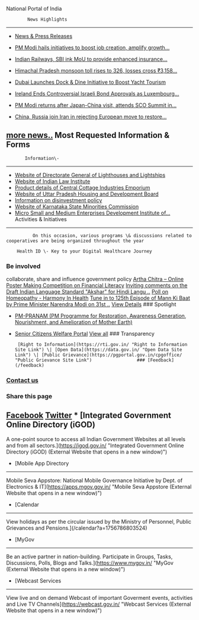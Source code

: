 National Portal of India

            News Highlights
---------------

* [News \& Press Releases](/home?qt-_none_=0#qt-_none_)

* [PM Modi hails initiatives to boost job creation, amplify growth...](https://ddnews.gov.in/en/pm-modi-hails-initiatives-to-boost-job-creation-amplify-growth-amid-global-uncertainties/  "External site that opens in a new window ")
* [Indian Railways, SBI ink MoU to provide enhanced insurance...](https://ddnews.gov.in/en/indian-railways-sbi-ink-mou-to-provide-enhanced-insurance-benefits-for-railway-employees/  "External site that opens in a new window ")
* [Himachal Pradesh monsoon toll rises to 326, losses cross ₹3,158\...](https://ddnews.gov.in/en/himachal-pradesh-monsoon-toll-rises-to-326-losses-cross-₹3158-crore/  "External site that opens in a new window ")
* [Dubai Launches Dock \& Dine Initiative to Boost Yacht Tourism](https://ddnews.gov.in/en/dubai-launches-dock-dine-initiative-to-boost-yacht-tourism/  "External site that opens in a new window ")
* [Ireland Ends Controversial Israeli Bond Approvals as Luxembourg...](https://ddnews.gov.in/en/ireland-ends-controversial-israeli-bond-approvals-as-luxembourg-takes-over/  "External site that opens in a new window ")
* [PM Modi returns after Japan\-China visit, attends SCO Summit in...](https://ddnews.gov.in/en/pm-modi-returns-after-japan-china-visit-attends-sco-summit-in-tianjin/  "External site that opens in a new window ")
* [China, Russia join Iran in rejecting European move to restore...](https://ddnews.gov.in/en/china-russia-join-iran-in-rejecting-european-move-to-restore-sanctions-on-tehran/  "External site that opens in a new window ")

[more news..](/news_lists?a517673883 "More news") 
          Most Requested Information \& Forms
-----------------------------------

           Information\-
-------------

* [Website of Directorate General of Lighthouses and Lightships](/website-directorate-general-lighthouses-and-lightships)
* [Website of Indian Law Institute](/official-website-indian-law-institute)
* [Product details of Central Cottage Industries Emporium](/product-details-central-cottage-industries-emporium)
* [Website of Uttar Pradesh Housing and Development Board](/official-website-uttar-pradesh-housing-and-development-board)
* [Information on disinvestment policy](/information-disinvestment-policy)
* [Website of Karnataka State Minorities Commission](/official-website-karnataka-state-minorities-commission)
* [Micro Small and Medium Enterprises Development Institute of...](/micro-small-and-medium-enterprises-development-institute-chennai)
                  Activities \& Initiatives
-------------------------

              On this occasion, various programs \& discussions related to cooperatives are being organized throughout the year

        Health ID \- Key to your Digital Healthcare Journey

### Be involved

collaborate, share and influence government policy  [Artha Chitra – Online Poster Making Competition on Financial Literacy](https://www.mygov.in/node/362328/) [Inviting comments on the Draft Indian Language Standard "Akshar" for Hindi Langu ..](https://www.mygov.in/node/362350/) [Poll on Homeopathy \- Harmony In Health](https://www.mygov.in/node/361107/) [Tune in to 125th Episode of Mann Ki Baat by Prime Minister Narendra Modi on 31st ..](https://www.mygov.in/node/362306/)    [View Details](https://www.india.gov.in/mygov/events)               ### Spotlight

* [PM\-PRANAM (PM Programme for Restoration, Awareness Generation, Nourishment, and Amelioration of Mother Earth)](/spotlight/pm-pranam-pm-programme-restoration-awareness-generation-nourishment-and-amelioration)
* [Senior Citizens Welfare Portal](/spotlight/senior-citizens-welfare-portal)
   [View all](/spotlight "Click here to see all Spotlight")            ### Transparency

       [Right to Information](https://rti.gov.in/ "Right to Information Site Link") \| [Open Data](https://data.gov.in/ "Open Data Site Link") \| [Public Grievance](https://pgportal.gov.in/cpgoffice/ "Public Grievance Site Link")                 ### [Feedback](/feedback)

### [Contact us](/contact-us)

### Share this page

  [Facebook](https://www.facebook.com/sharer.php?u=https%3A%2F%2Findia.gov.in%2Fhome "External site that opens in a new window ") [Twitter](https://twitter.com/share?url=https%3A%2F%2Findia.gov.in%26text%3DPlease+check+this+link "External site that opens in a new window ")                * [Integrated Government Online Directory (iGOD)
---------------------------------------------

A one\-point source to access all Indian Government Websites at all levels and from all sectors.](https://igod.gov.in/ "Integrated Government Online Directory (iGOD) (External Website that opens in a new window)")
* [Mobile App Directory
--------------------

Mobile Seva Appstore: National Mobile Governance Initiative by Dept. of Electronics \& IT](https://apps.mgov.gov.in/ "Mobile Seva Appstore (External Website that opens in a new window)")
* [Calendar
--------

View holidays as per the circular issued by the Ministry of Personnel, Public Grievances and Pensions.](/calendar?a=1756786803524)
* [MyGov
-----

Be an active partner in nation\-building. Participate in Groups, Tasks, Discussions, Polls, Blogs and Talks.](https://www.mygov.in/ "MyGov (External Website that opens in a new window)")
* [Webcast Services
----------------

View live and on demand Webcast of important Goverment events, activities and Live TV Channels](https://webcast.gov.in/ "Webcast Services (External Website that opens in a new window)")